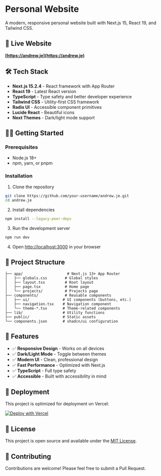 # Personal Website

A modern, responsive personal website built with Next.js 15, React 19, and Tailwind CSS.

## 🚀 Live Website

**[https://andrew.je](https://andrew.je)**

## 🛠️ Tech Stack

- **Next.js 15.2.4** - React framework with App Router
- **React 19** - Latest React version
- **TypeScript** - Type safety and better developer experience
- **Tailwind CSS** - Utility-first CSS framework
- **Radix UI** - Accessible component primitives
- **Lucide React** - Beautiful icons
- **Next Themes** - Dark/light mode support

## 🏃‍♂️ Getting Started

### Prerequisites

- Node.js 18+ 
- npm, yarn, or pnpm

### Installation

1. Clone the repository
```bash
git clone https://github.com/your-username/andrew.je.git
cd andrew.je
```

2. Install dependencies
```bash
npm install --legacy-peer-deps
```

3. Run the development server
```bash
npm run dev
```

4. Open [http://localhost:3000](http://localhost:3000) in your browser

## 📁 Project Structure

```
├── app/                    # Next.js 13+ App Router
│   ├── globals.css        # Global styles
│   ├── layout.tsx         # Root layout
│   ├── page.tsx           # Home page
│   └── projects/          # Projects page
├── components/            # Reusable components
│   ├── ui/               # UI components (buttons, etc.)
│   ├── navigation.tsx    # Navigation component
│   └── theme-*.tsx       # Theme-related components
├── lib/                  # Utility functions
├── public/               # Static assets
└── components.json       # shadcn/ui configuration
```

## 🎨 Features

- ✅ **Responsive Design** - Works on all devices
- ✅ **Dark/Light Mode** - Toggle between themes
- ✅ **Modern UI** - Clean, professional design
- ✅ **Fast Performance** - Optimized with Next.js
- ✅ **TypeScript** - Full type safety
- ✅ **Accessible** - Built with accessibility in mind

## 🚀 Deployment

This project is optimized for deployment on Vercel:

[![Deploy with Vercel](https://vercel.com/button)](https://vercel.com/new/clone?repository-url=https://github.com/your-username/andrew.je)

## 📝 License

This project is open source and available under the [MIT License](LICENSE).

## 🤝 Contributing

Contributions are welcome! Please feel free to submit a Pull Request.